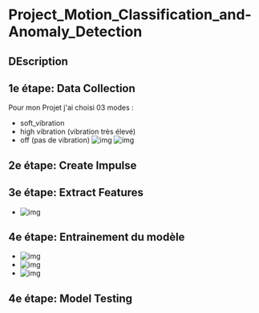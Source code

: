 # Project_Motion_Classification_and-Anomaly_Detection
## DEscription

      

## 1e étape: Data Collection
Pour mon Projet j'ai choisi 03 modes :
  * soft_vibration
  * high vibration (vibration très élevé)
  * off (pas de vibration)
![img]()
![img]()

## 2e étape: Create Impulse
## 3e étape: Extract Features
* ![img]()
## 4e étape: Entrainement du modèle

* ![img]()
* ![img]()
* ![img]()

## 4e étape: Model Testing
